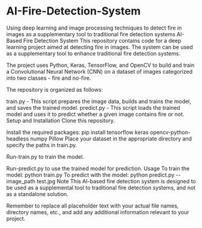 # AI-Fire-Detection-System
Using deep learning and image processing techniques to detect fire in images as a supplementary tool to traditional fire detection systems
AI-Based Fire Detection System
This repository contains code for a deep learning project aimed at detecting fire in images. The system can be used as a supplementary tool to enhance traditional fire detection systems.

The project uses Python, Keras, TensorFlow, and OpenCV to build and train a Convolutional Neural Network (CNN) on a dataset of images categorized into two classes - fire and no-fire.

The repository is organized as follows:

train.py - This script prepares the image data, builds and trains the model, and saves the trained model.
predict.py - This script loads the trained model and uses it to predict whether a given image contains fire or not.
Setup and Installation
Clone this repository.

Install the required packages:
pip install tensorflow keras opencv-python-headless numpy Pillow
Place your dataset in the appropriate directory and specify the paths in train.py.

Run-train.py to train the model.

Run-predict.py to use the trained model for prediction.
Usage
To train the model:
python train.py
To predict with the model:
python predict.py --image_path test.jpg
Note
This AI-based fire detection system is designed to be used as a supplemental tool to traditional fire detection systems, and not as a standalone solution.


Remember to replace all placeholder text with your actual file names, directory names, etc., and add any additional information relevant to your project.
